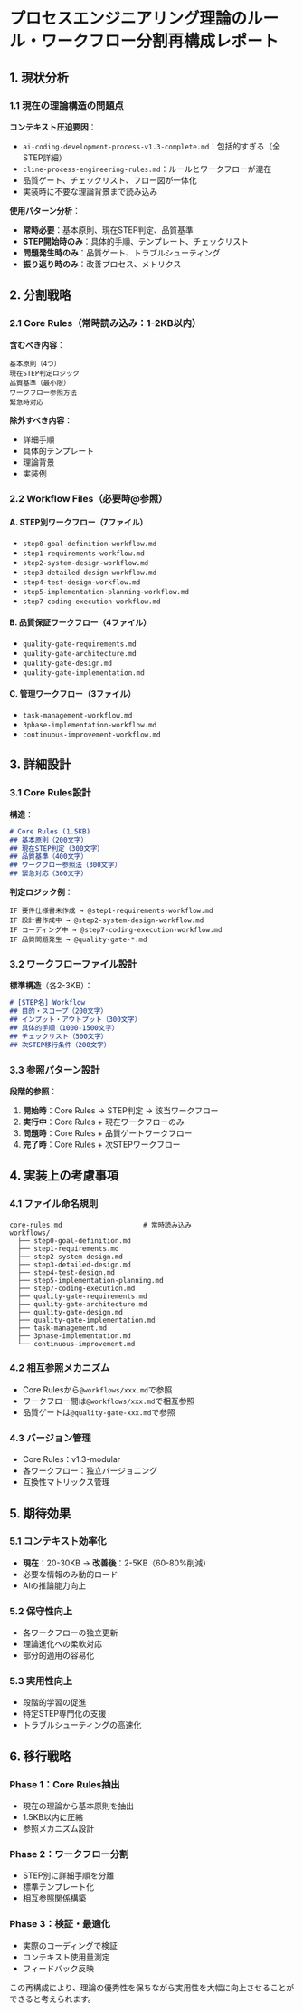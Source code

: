 # プロセスエンジニアリング理論のルール・ワークフロー分割再構成レポート

## 1. 現状分析

### 1.1 現在の理論構造の問題点

**コンテキスト圧迫要因**：
- `ai-coding-development-process-v1.3-complete.md`：包括的すぎる（全STEP詳細）
- `cline-process-engineering-rules.md`：ルールとワークフローが混在
- 品質ゲート、チェックリスト、フロー図が一体化
- 実装時に不要な理論背景まで読み込み

**使用パターン分析**：
- **常時必要**：基本原則、現在STEP判定、品質基準
- **STEP開始時のみ**：具体的手順、テンプレート、チェックリスト
- **問題発生時のみ**：品質ゲート、トラブルシューティング
- **振り返り時のみ**：改善プロセス、メトリクス

## 2. 分割戦略

### 2.1 Core Rules（常時読み込み：1-2KB以内）

**含むべき内容**：
```
基本原則（4つ）
現在STEP判定ロジック
品質基準（最小限）
ワークフロー参照方法
緊急時対応
```

**除外すべき内容**：
- 詳細手順
- 具体的テンプレート
- 理論背景
- 実装例

### 2.2 Workflow Files（必要時@参照）

#### A. STEP別ワークフロー（7ファイル）
- `step0-goal-definition-workflow.md`
- `step1-requirements-workflow.md`
- `step2-system-design-workflow.md`
- `step3-detailed-design-workflow.md`
- `step4-test-design-workflow.md`
- `step5-implementation-planning-workflow.md`
- `step7-coding-execution-workflow.md`

#### B. 品質保証ワークフロー（4ファイル）
- `quality-gate-requirements.md`
- `quality-gate-architecture.md`
- `quality-gate-design.md`
- `quality-gate-implementation.md`

#### C. 管理ワークフロー（3ファイル）
- `task-management-workflow.md`
- `3phase-implementation-workflow.md`
- `continuous-improvement-workflow.md`

## 3. 詳細設計

### 3.1 Core Rules設計

**構造**：
```markdown
# Core Rules (1.5KB)
## 基本原則（200文字）
## 現在STEP判定（300文字）
## 品質基準（400文字）
## ワークフロー参照法（300文字）
## 緊急対応（300文字）
```

**判定ロジック例**：
```
IF 要件仕様書未作成 → @step1-requirements-workflow.md
IF 設計書作成中 → @step2-system-design-workflow.md
IF コーディング中 → @step7-coding-execution-workflow.md
IF 品質問題発生 → @quality-gate-*.md
```

### 3.2 ワークフローファイル設計

**標準構造**（各2-3KB）：
```markdown
# [STEP名] Workflow
## 目的・スコープ（200文字）
## インプット・アウトプット（300文字）
## 具体的手順（1000-1500文字）
## チェックリスト（500文字）
## 次STEP移行条件（200文字）
```

### 3.3 参照パターン設計

**段階的参照**：
1. **開始時**：Core Rules → STEP判定 → 該当ワークフロー
2. **実行中**：Core Rules + 現在ワークフローのみ
3. **問題時**：Core Rules + 品質ゲートワークフロー
4. **完了時**：Core Rules + 次STEPワークフロー

## 4. 実装上の考慮事項

### 4.1 ファイル命名規則
```
core-rules.md                    # 常時読み込み
workflows/
  ├── step0-goal-definition.md
  ├── step1-requirements.md
  ├── step2-system-design.md
  ├── step3-detailed-design.md
  ├── step4-test-design.md
  ├── step5-implementation-planning.md
  ├── step7-coding-execution.md
  ├── quality-gate-requirements.md
  ├── quality-gate-architecture.md
  ├── quality-gate-design.md
  ├── quality-gate-implementation.md
  ├── task-management.md
  ├── 3phase-implementation.md
  └── continuous-improvement.md
```

### 4.2 相互参照メカニズム
- Core Rulesから`@workflows/xxx.md`で参照
- ワークフロー間は`@workflows/xxx.md`で相互参照
- 品質ゲートは`@quality-gate-xxx.md`で参照

### 4.3 バージョン管理
- Core Rules：v1.3-modular
- 各ワークフロー：独立バージョニング
- 互換性マトリックス管理

## 5. 期待効果

### 5.1 コンテキスト効率化
- **現在**：20-30KB → **改善後**：2-5KB（60-80%削減）
- 必要な情報のみ動的ロード
- AIの推論能力向上

### 5.2 保守性向上
- 各ワークフローの独立更新
- 理論進化への柔軟対応
- 部分的適用の容易化

### 5.3 実用性向上
- 段階的学習の促進
- 特定STEP専門化の支援
- トラブルシューティングの高速化

## 6. 移行戦略

### Phase 1：Core Rules抽出
- 現在の理論から基本原則を抽出
- 1.5KB以内に圧縮
- 参照メカニズム設計

### Phase 2：ワークフロー分割
- STEP別に詳細手順を分離
- 標準テンプレート化
- 相互参照関係構築

### Phase 3：検証・最適化
- 実際のコーディングで検証
- コンテキスト使用量測定
- フィードバック反映

この再構成により、理論の優秀性を保ちながら実用性を大幅に向上させることができると考えられます。
